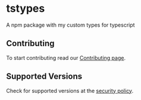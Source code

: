 # tstypes
A npm package with my custom types for typescript

## Contributing

To start contributing read our [Contributing page](https://github.com/raouldeheer/tstypes/blob/main/.github/CONTRIBUTING.md).  

## Supported Versions

Check for supported versions at the [security policy](https://github.com/raouldeheer/tstypes/security/policy).  